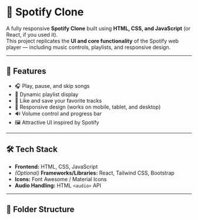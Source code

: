 # 🎵 Spotify Clone

A fully responsive **Spotify Clone** built using **HTML, CSS, and JavaScript** (or React, if you used it).  
This project replicates the **UI and core functionality** of the Spotify web player — including music controls, playlists, and responsive design.

---

## 🚀 Features

- 🎧 Play, pause, and skip songs  
- 📜 Dynamic playlist display  
- 💚 Like and save your favorite tracks  
- 📱 Responsive design (works on mobile, tablet, and desktop)  
- 🔊 Volume control and progress bar  
- 🖼️ Attractive UI inspired by Spotify

---

## 🛠️ Tech Stack

- **Frontend:** HTML, CSS, JavaScript  
- *(Optional)* **Frameworks/Libraries:** React, Tailwind CSS, Bootstrap  
- **Icons:** Font Awesome / Material Icons  
- **Audio Handling:** HTML `<audio>` API

---

## 📂 Folder Structure

